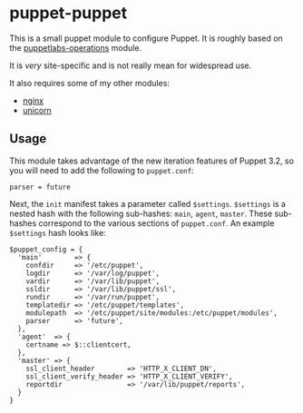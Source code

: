 # puppet-puppet

This is a small puppet module to configure Puppet. It is roughly based on the [puppetlabs-operations](http://github.com/puppetlabs-operations/puppet-puppet) module.

It is *very* site-specific and is not really mean for widespread use.

It also requires some of my other modules:

* [nginx](https://github.com/jtopjian/puppet-nginx)
* [unicorn](https://github.com/jtopjian/puppet-unicorn)

## Usage

This module takes advantage of the new iteration features of Puppet 3.2, so you will need to add the following to `puppet.conf`:

```puppet
parser = future
```

Next, the `init` manifest takes a parameter called `$settings`. `$settings` is a nested hash with the following sub-hashes: `main`, `agent`, `master`. These sub-hashes correspond to the various sections of `puppet.conf`. An example `$settings` hash looks like:

```puppet
$puppet_config = {
  'main'        => {
    confdir     => '/etc/puppet',
    logdir      => '/var/log/puppet',
    vardir      => '/var/lib/puppet',
    ssldir      => '/var/lib/puppet/ssl',
    rundir      => '/var/run/puppet',
    templatedir => '/etc/puppet/templates',
    modulepath  => '/etc/puppet/site/modules:/etc/puppet/modules',
    parser      => 'future',
  },
  'agent'  => {
    certname => $::clientcert,
  },
  'master' => {
    ssl_client_header        => 'HTTP_X_CLIENT_DN',
    ssl_client_verify_header => 'HTTP_X_CLIENT_VERIFY',
    reportdir                => '/var/lib/puppet/reports',
  }
}
```
